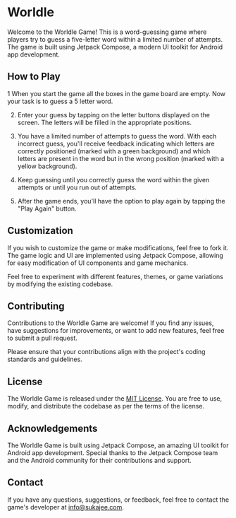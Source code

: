 # Worldle

Welcome to the Worldle Game! This is a word-guessing game where players try to guess a five-letter word within a limited number of attempts. The game is built using Jetpack Compose, a modern UI toolkit for Android app development.

## How to Play
1 When you start the game all the boxes in the game board are empty. Now your task is to guess a 5 letter word.

2. Enter your guess by tapping on the letter buttons displayed on the screen. The letters will be filled in the appropriate positions.

3. You have a limited number of attempts to guess the word. With each incorrect guess, you'll receive feedback indicating which letters are correctly positioned (marked with a green background) and which letters are present in the word but in the wrong position (marked with a yellow background).

4. Keep guessing until you correctly guess the word within the given attempts or until you run out of attempts.

5. After the game ends, you'll have the option to play again by tapping the "Play Again" button.

## Customization

If you wish to customize the game or make modifications, feel free to fork it. The game logic and UI are implemented using Jetpack Compose, allowing for easy modification of UI components and game mechanics.

Feel free to experiment with different features, themes, or game variations by modifying the existing codebase.

## Contributing

Contributions to the Worldle Game are welcome! If you find any issues, have suggestions for improvements, or want to add new features, feel free to submit a pull request.

Please ensure that your contributions align with the project's coding standards and guidelines.

## License

The Worldle Game is released under the [MIT License](LICENSE). You are free to use, modify, and distribute the codebase as per the terms of the license.

## Acknowledgements

The Worldle Game is built using Jetpack Compose, an amazing UI toolkit for Android app development. Special thanks to the Jetpack Compose team and the Android community for their contributions and support.

## Contact

If you have any questions, suggestions, or feedback, feel free to contact the game's developer at info@sukajee.com.

